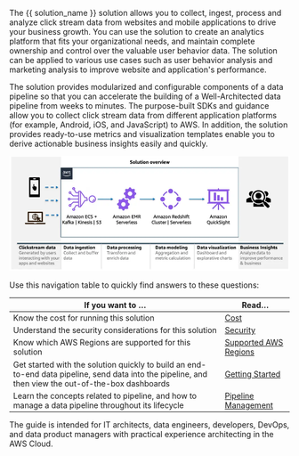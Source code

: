 The {{ solution_name }} solution allows you to collect, ingest, process and analyze click stream data from websites and mobile applications to drive your business growth. You can use the solution to create an analytics platform that fits your organizational needs, and maintain complete ownership and control over the valuable user behavior data. The solution can be applied to various use cases such as user behavior analysis and marketing analysis to improve website and application's performance.

The solution provides modularized and configurable components of a data pipeline so that you can accelerate the building of a Well-Architected data pipeline from weeks to minutes. The purpose-built SDKs and guidance allow you to collect click stream data from different application platforms (for example, Android, iOS, and JavaScript) to AWS. In addition, the solution provides ready-to-use metrics and visualization templates enable you to derive actionable business insights easily and quickly.


[![soln-overview]][soln-overview]     

Use this navigation table to quickly find answers to these questions:

| If you want to … | Read… |
|----------|--------|
| Know the cost for running this solution | [Cost](../plan-deployment/cost.md) |
| Understand the security considerations for this solution | [Security](../plan-deployment/security.md) |
| Know which AWS Regions are supported for this solution | [Supported AWS Regions](../plan-deployment/regions.md) |
| Get started with the solution quickly to build an end-to-end data pipeline, send data into the pipeline, and then view the out-of-the-box dashboards | [Getting Started](../getting-started/index.md) |
| Learn the concepts related to pipeline, and how to manage a data pipeline throughout its lifecycle | [Pipeline Management](../pipeline-mgmt/index.md) |


The guide is intended for IT architects, data engineers, developers, DevOps, and data product managers with practical experience architecting in the AWS Cloud.

[cloudformation]: https://aws.amazon.com/en/cloudformation/

[soln-overview]: ../images/solution-overview.webp
